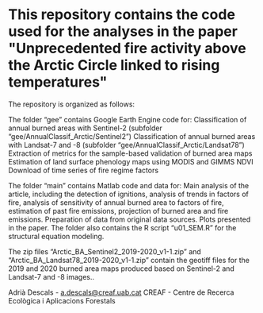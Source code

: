 # This repository contains the code used for the analyses in the paper "Unprecedented fire activity above the Arctic Circle linked to rising temperatures"

The repository is organized as follows:

The folder “gee” contains Google Earth Engine code for:
Classification of annual burned areas with Sentinel-2 (subfolder “gee/AnnualClassif_Arctic/Sentinel2”) 
Classification of annual burned areas with Landsat-7 and -8 (subfolder “gee/AnnualClassif_Arctic/Landsat78”) 
Extraction of metrics for the sample-based validation of burned area maps
Estimation of land surface phenology maps using MODIS and GIMMS NDVI
Download of time series of fire regime factors

The folder “main” contains Matlab code and data for:
 Main analysis of the article, including the detection of ignitions, analysis of trends in factors of fire, analysis of sensitivity of annual burned area to factors of fire, estimation of past fire emissions, projection of burned area and fire emissions.
Preparation of data from original data sources. 
Plots presented in the paper.
	The folder also contains the R script “u01_SEM.R” for the structural equation modeling. 

The zip files “Arctic_BA_Sentinel2_2019-2020_v1-1.zip” and “Arctic_BA_Landsat78_2019-2020_v1-1.zip” contain the geotiff files for the 2019 and 2020 burned area maps produced based on Sentinel-2 and Landsat-7 and -8 images.. 

Adrià Descals - a.descals@creaf.uab.cat CREAF - Centre de Recerca Ecològica i Aplicacions Forestals
